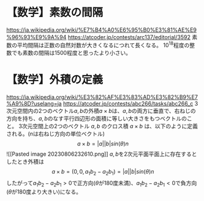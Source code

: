 # 【数学】素数の間隔
https://ja.wikipedia.org/wiki/%E7%B4%A0%E6%95%B0%E3%81%AE%E9%96%93%E9%9A%94
https://atcoder.jp/contests/arc137/editorial/3592
素数の平均間隔は正数の自然対数が大きくなるにつれて長くなる。
$10^{18}$程度の整数でも素数の間隔は1500程度と思ったより小さい。

# 【数学】外積の定義
https://ja.wikipedia.org/wiki/%E3%82%AF%E3%83%AD%E3%82%B9%E7%A9%8D?uselang=ja
https://atcoder.jp/contests/abc266/tasks/abc266_c
3次元空間内の2つのベクトル$a, b$の外積$a\times b$は、$a, b$の両方に垂直で、右ねじの方向を持ち、$a, b$のなす平行四辺形の面積に等しい大きさをもつベクトルのこと。
3次元空間上の2つのベクトル $a, b$ のクロス積 $a × b$ は、以下のように定義される。($n$は右ねじ方向の単位ベクトル)
$$
a \times b = |a||b|sin(\theta)n
$$
![[Pasted image 20230806232610.png]]
$a, b$を2次元平面平面上に存在するとしたとき外積は
$$
a \times b = (0, 0, a_1b_2 - a_2b_1)=|a||b|sin(\theta)n
$$
したがって$a_1b_2 - a_2b_1 > 0$で正方向($\theta$が180度未満)、$a_1b_2 - a_2b_1 < 0$で負方向($\theta$が180度より大きい)になる。
